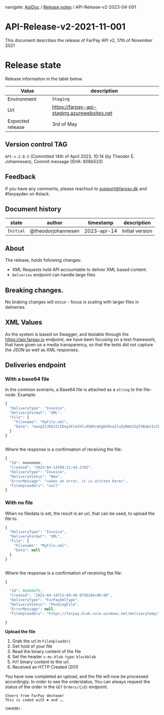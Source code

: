 navigate: [ApiDoc](README.md) / [Release notes](Readme.md) / API-Release-v2-2023-04-001

# API-Release-v2-2021-11-001
This document describes the release of FarPay API v2, 17th of November 2021

# Release state
Release information in the table below.

Value            | description
-----------------|-----------------------------------------------
Environment      | `Staging`
Url              | https://farpay-api-staging.azurewebsites.net
Expected release | 3rd of May


## Version control TAG
`API-v.2.0.5` (Committed 14th of April 2023, 10:14 (by Theodor E. Johannesen), Commit message (SHA: 806b533)

## Feedback
If you have any comments, please reachout to support@farpay.dk and #farpaydev on #slack.

## Document history

state         | author             | timestamp   | description
--------------|--------------------|-------------|--------------------
`Initial`     | @theodorjohannesen | 2023-apr-14 | Initial version

## About
The release, holds following changes:
* XML Requests hold API accountable to deliver XML based content.
* `Delveries` endpoint can handle large files

## Breaking changes.
No braking changes will occur - focus is scaling with larger files in deliveries.

## XML Values
As the system is based on Swagger, and testable through the https://api.farpay.io endpoint, we have been focusing on a test-framework, that have given us a media transparency, so that the tests did not capture the JSON as well as XML responses.

## Deliveries endpoint

### With a base64 file
In the common scenario, a Base64 file is attached as a `string` to the file-node. Example:
```javascript
{
  "DeliveryType": "Invoice",
  "DeliveryFormat": "XML",
  "File": {
    "Filename": "MyFile.xml",
    "Data": "ewogICJKb2IiIDogIklmIHlvdSBhcmUgbG9va2luZyBmb3IgYSBqb2IsIHBsZWFzZSBjb250YWN0IHVzIiwKICAiQ29udGFjdCIgOiAiYmhhQGZhcnBheS5kayBvciB0ZWpAZmFycGF5LmRrIgp9"
  }
}
  
```
Where the response is a confirmation of receiving the file:

```javascript
{
  "Id": nnnnnnnn,
  "Created": "2023-04-14T09:21:44.270Z",
  "DeliveryType": "Invoice",
  "DeliveryStatus": "New",
  "ErrorMessage": "<when an error, it is written here>",
  "FileUploadUri": "null"
}

```

### With no file
When no filedata is set, the result is an url, that can be used, to upload the file to.

```javascript
{
  "DeliveryType": "Invoice",
  "DeliveryFormat": "XML",
  "File": {
    "Filename": "MyFile.xml",
    "Data": null
  }
}
  
```
Where the response is a confirmation of receiving the file:

```javascript
{

  "Id": 88460475,
  "Created": "2023-04-14T13:09:40.0750166+00:00",
  "DeliveryType": "FarPayXmlType",
  "DeliveryStatus": "PendingFile",
  "ErrorMessage": null,
  "FileUploadUri": "https://farpay.blob.core.windows.net/deliverytemp/1236f5ed-78a4-4934-9404-f0e8c582ef64?sv=2020-08-04&spr=https&se=2023-04-14T13:39:40Z&sr=b&sp=cw&sig=LPfLFrCvl3A7I3ldD7bH7K/KVAgNJs3MEbi82/jgxkY="

}
```
**Upload the file**
1. Grab the url in `FileUploadUri`
2. Get hold of your file
3. Read the binary content of the file
4. Set the header `x-ms-blob-type`: `blockblob`
5. `PUT` binary content to the url.
6. Received an HTTP Created (201)

You have now completed an upload, and the file will now be processed accordingly. In order to see the orderstatus, You can always request the status of the order in the `GET` `Orders/{id}` endpoint.



```
Cheers from FarPay devteam!
This is coded with ❤️ and ☕.

tHe0d0r.
```

